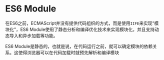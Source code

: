# ES6 Module
在ES6之前，ECMAScript并没有提供代码组织的方式，而是使用`IIFE`来实现“模块化”，ES6 Module使用了静态分析和编译优化技术来实现模块化，并且支持动态导入和异步加载等功能。

ES6 Module是静态的，也就是说，在代码运行之前，就可以确定模块的依赖关系。这使得浏览器可以在代码加载时就预先解析和编译模块